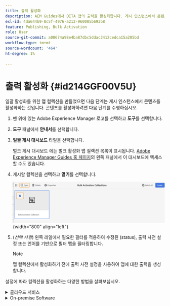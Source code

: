```yaml
---
title: 출력 활성화
description: AEM Guides에서 DITA 맵의 출력을 활성화합니다. 게시 인스턴스에서 콘텐츠를 활성화하는 방법을 알아봅니다.
exl-id: 4da644b9-8c5f-4976-a212-960085b693b8
feature: Publishing, Bulk Activation
role: User
source-git-commit: a00674a98e4ba87dbc5ddac3412cedca15a205bd
workflow-type: tm+mt
source-wordcount: '464'
ht-degree: 1%

---
```


# 출력 활성화 {#id214GGF00V5U}

일괄 활성화를 위한 맵 컬렉션을 만들었으면 다음 단계는 게시 인스턴스에서 콘텐츠를 활성화하는 것입니다. 콘텐츠를 활성화하려면 다음 단계를 수행하십시오.

1. 맨 위에 있는 Adobe Experience Manager 로고를 선택하고 **도구**&#x200B;를 선택합니다.

1. **도구** 패널에서 **안내서**&#x200B;를 선택합니다.

1. **일괄 게시 대시보드** 타일을 선택합니다.

   벌크 게시 대시보드 에는 벌크 활성화 맵 컬렉션 목록이 표시됩니다. [Adobe Experience Manager Guides 홈 페이지](intro-home-page.md)의 왼쪽 패널에서 이 대시보드에 액세스할 수도 있습니다.

1. 게시할 컬렉션을 선택하고 **열기**&#x200B;를 선택합니다.

   ![](images/bulk-activation-collection-open.png){width="800" align="left"}

1. \(*선택 사항*\) 왼쪽 레일에서 필요한 필터를 적용하여 수정된 \(status\), 출력 사전 설정 또는 언어를 기반으로 필터 맵을 필터링합니다.

   >[!NOTE]
   >
   >맵 컬렉션에서 활성화하기 전에 출력 사전 설정을 사용하여 맵에 대한 출력을 생성합니다.


설정에 따라 컬렉션을 활성화하는 다양한 방법을 살펴보십시오.

<details>
<summary> 클라우드 서비스 </summary>

클라우드 서비스에 ![bulk-collection-publish](images/bulk-activation-collection-quick-publish-CS.png){width="650" align="left"}

**미리 보기** 또는 **게시** 인스턴스에 대한 출력을 활성화할 수 있습니다.

**미리보기**

* 선택한 맵의 출력을 활성화하려면 미리 생성된 맵 출력을 선택하고 **게시 대상** > **미리 보기**&#x200B;를 선택합니다.
* 구성된 사전 설정으로 모든 DITA 맵의 출력을 활성화하려면 **맵** 열 옆의 확인란을 선택한 다음 **게시 대상** > **게시**&#x200B;를 선택합니다.


**게시**

* 선택한 맵의 출력을 활성화하려면 미리 생성된 맵 출력을 선택하고 **게시 대상** > **게시**&#x200B;를 선택합니다.

* 구성된 사전 설정으로 모든 DITA 맵의 출력을 활성화하려면 맵(열) 옆에 있는 확인란을 선택한 다음 **게시 대상** > **게시**&#x200B;를 선택합니다.


>[!NOTE]
> 
> 맵 출력 확인란은 맵에 대한 출력을 생성한 경우에만 활성화됩니다.

맵 출력이 게시 큐에 있으면 성공 메시지가 표시됩니다.

선택한 맵 파일에 대해 출력이 활성화되면 감사 기록 탭이 업데이트되고 가장 최근에 활성화된 출력이 맨 위에 표시됩니다. **게시됨** 열이 게시 날짜 및 시간으로 업데이트되었습니다.

</details>

<details>    
<summary>  On-premise Software </summary>


다음 중 하나를 수행하십시오.

* 선택한 맵의 출력을 활성화하려면 미리 생성된 맵 출력을 선택하고 **빠른 게시**&#x200B;를 선택합니다.
* 구성된 사전 설정으로 모든 DITA 맵의 출력을 활성화하려면 맵(열) 옆에 있는 확인란을 선택한 다음 **빠른 게시**를 선택합니다.
  ![bulk-collection-publish](images/bulk-activation-collection-quick-publish.png){width="650" align="left"}

  >[!NOTE]
  > 
  >맵 출력 확인란은 맵에 대한 출력을 생성한 경우에만 활성화됩니다.


맵 출력이 게시 큐에 있으면 성공 메시지가 표시됩니다.

선택한 맵 파일에 대해 출력이 활성화되면 감사 기록 탭이 업데이트되고 가장 최근에 활성화된 출력이 맨 위에 표시됩니다. **게시됨** 열이 게시 날짜 및 시간으로 업데이트되었습니다.

**상위 항목: **[게시된 콘텐츠의 일괄 활성화](conf-bulk-activation.md)
